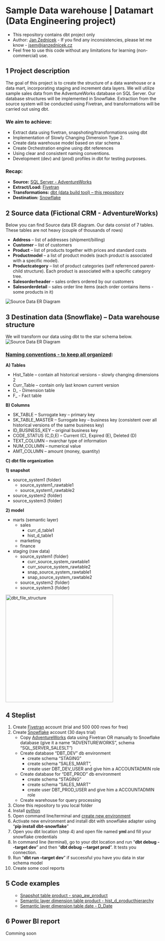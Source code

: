 <h1>Sample Data warehouse | Datamart (Data Engineering project)</h1>
<ul>
 	<li>This repository contains dbt project only</li>
 	<li>Author: <a href="https://janzednicek.cz"> Jan Zednicek</a> - If you find any inconsistencies, please let me know - <a href="mailto:jsem@janzednicek.cz">jsem@janzednicek.cz</a></li>
 	<li>Feel free to use this code without any limitations for learning (non-commercial) use.</li>
</ul>
<h2><strong>1 Project description</strong></h2>
<p>The goal of this project is to create the structure of a data warehouse or a data mart, incorporating staging and increment data layers. We will utilize sample sales data from the AdventureWorks database on SQL Server. Our database structures will be implemented in Snowflake. Extraction from the source system will be conducted using Fivetran, and transformations will be carried out using dbt.</p>

<h3>We aim to achieve:</h3>
<ul>
  <li>Extract data using fivetran, snapshoting/transformations using dbt</li>
  <li>Implementation of Slowly Changing Dimension Type 2.</li>
  <li>Create data warehouse model based on star schema</li>
  <li>Create Orchestration engine using dbt references</li>
  <li>Using clear and consistent naming conventions.</li>
  <li>Development (dev) and (prod) profiles in dbt for testing purposes.</li>
</ul>

<h3>Recap:</h3>
<ul dir="auto">
 	<li><strong>Source:</strong> <a href="https://www.sqlservercentral.com/articles/connecting-to-adventureworks-on-azure">SQL Server - AdventureWorks</a></li>
 	<li><strong>Extract/Load:</strong> <a href="https://fivetran.com">Fivetran</a></li>
 	<li><strong>Transformations:</strong> <a href="https://www.getdbt.com">dbt (data build tool) – this repository</a></li>
 	<li><strong>Destination:</strong> <a href="https://www.snowflake.com/en/">Snowflake</a></li>
</ul>
<h2>2 Source data (Fictional CRM - AdventureWorks)</h2>
<p>Below you can find Source data ER diagram. Our data consist of 7 tables. These tables are not heavy (couple of thousands of rows)</p>
<ul>
 	<li><strong>Address</strong> – list of addresses (shipment/billing)</li>
 	<li><strong>Customer</strong>  – list of customers</li>
 	<li><strong>Product</strong>  – list of products together with prices and standard costs</li>
 	<li><strong>Productmodel</strong>  – a list of product models (each product is associated with a specific model).</li>
 	<li><strong>Productcategory</strong>  – list of product categories (self referrenced parent-child structure). Each product is associated with a specific category tree.</li>
 	<li><strong>Salesorderheader</strong>  – sales orders ordered by our customers</li>
 	<li><strong>Salesorderdetail</strong>  – sales order line items (each order contains items -some products in it)</li>
</ul>
<img src="https://github.com/JanZednicek/dbt-snowflake-public/assets/39887295/a00a8a4f-a0c7-4a4c-a321-91d59a1276b7" alt="Source Data ER Diagram">

<h2>3 Destination data (Snowflake) – Data warehouse structure</h2>
We will transform our data using dbt to the star schema below.

<img src="https://github.com/JanZednicek/dbt-snowflake-public/assets/39887295/d659bfe0-6335-475b-994a-2399e055ea6a" alt="Source Data ER Diagram">
<h3><u>Naming conventions - to keep all organized</u>:</h3>

<strong>A) Tables</strong>
<ul>
 	<li>Hist_Table – contain all historical versions – slowly changing dimensions 2</li>
 	<li>Curr_Table – contain only last known current version</li>
 	<li>D_ - Dimension table</li>
 	<li>F_ - Fact table</li>
</ul>
<p><strong>B) Columns</strong></p>
<ul>
 	<li>SK_TABLE – Surrogate key – primary key</li>
 	<li>SK_TABLE_MASTER – Surrogate key – business key (consistent over all historical versions of the same business key)</li>
 	<li>ID_BUSINESS_KEY – original business key</li>
 	<li>CODE_STATUS (C,D,E) – Current (C), Expired (E), Deleted (D)</li>
 	<li>TEXT_COLUMN – nvarchar type of information</li>
 	<li>NUM_COLUMN – numerical value</li>
 	<li>AMT_COLUMN – amount (money, quantity)</li>
</ul>
<p><strong>C) dbt file organization</strong></p>
<strong>1) snapshot</strong>
<ul>
 	<li>source_system1 (folder)
<ul>
 	<li>source_system1_rawtable1</li>
 	<li>source_system1_rawtable2</li>
</ul>
</li>
 	<li>source_system2 (folder)</li>
 	<li>source_system3 (folder)</li>
</ul>
<strong>2) model</strong>
<ul>
 	<li>marts (semantic layer)
<ul>
 	<li>sales
<ul>
 	<li>curr_d_table1</li>
 	<li>hist_d_table1</li>
</ul>
</li>
 	<li>marketing</li>
 	<li>finance</li>
</ul>
</li>
 	<li>staging (raw data)
<ul>
 	<li>source_system1 (folder)
<ul>
 	<li>curr_source_system_rawtable1</li>
 	<li>curr_source_system_rawtable2</li>
 	<li>snap_source_system_rawtable1</li>
 	<li>snap_source_system_rawtable2</li>
</ul>
</li>
 	<li>source_system2 (folder)</li>
 	<li>source_system3 (folder)</li>
</ul>
</li>
</ul>
<img width="350" alt="dbt_file_structure" src="https://github.com/JanZednicek/dbt-snowflake-public/assets/39887295/342f2e35-47b5-43ae-8e56-51c34e750e0a">


<h2>4 Steplist</h2>
<ol>
 	<li>Create <a href="https://fivetran.com/" target="_blank">Fivetran</a> account (trial and 500 000 rows for free)</li>
 	<li>Create <a href="https://www.snowflake.com/" target="_blank">Snowflake</a> account (30 days trial)
<ul>
 	<li>Copy <a href="https://www.sqlservercentral.com/articles/connecting-to-adventureworks-on-azure" target="_blank">AdventureWorks</a> data using Fivetran OR manually to Snowflake database (give it a name “ADVENTUREWORKS”, schema “SQL_SERVER_SALESLT”)</li>
 	<li>Create database “DBT_DEV” db environment
<ul>
 	<li>create schema “STAGING”</li>
 	<li>create schema “SALES_MART”,</li>
 	<li>create user DBT_DEV_USER and give him a ACCOUNTADMIN role</li>
</ul>
</li>
 	<li>Create database for “DBT_PROD” db environment
<ul>
 	<li>create schema “STAGING”</li>
 	<li>create schema “SALES_MART”</li>
 	<li>create user DBT_PROD_USER and give him a ACCOUNTADMIN role</li>
</ul>
</li>
 	<li>Create warehouse for query processing</li>
</ul>
</li>
 	<li>Clone this repository to you local folder</li>
 	<li>Install <a href="https://www.python.org/" target="_blank">python</a></li>
 	<li>Open command line/terminal and <a href="https://docs.python.org/3/library/venv.html" target="_blank">create new environment</a></li>
 	<li>Activate new environment and install dbt with snowflake adapter using “<strong>pip install dbt-snowflake</strong>”</li>
 	<li>Open you dbt location (step 4) and open file named <strong>yml </strong>and fill your snowflake credentials</li>
 	<li>In command line (terminal), go to your dbt location and run “<strong>dbt debug --target dev</strong>” and then “<strong>dbt debug --target prod</strong>”. It tests you connection.</li>
 	<li>Run “<strong>dbt run –target dev</strong>” if successful you have you data in star schema model</li>
 	<li>Create some cool reports</li>
</ol>

<h2>5 Code examples</h2>
<ol>
<ul>
  <li> <a href="https://github.com/JanZednicek/dbt-snowflake-public/blob/main/snapshots/adventureworks/snap_aw_product.sql" target="_blank">Snapshot table product - snap_aw_product</a></li>
  <li> <a href="https://github.com/JanZednicek/dbt-snowflake-public/blob/main/your-path-to-the-file.sql" target="_blank">Semantic layer dimension table product - hist_d_producthierarchy</a></li>
 </li>
  <li> <a href="https://github.com/JanZednicek/dbt-snowflake-public/blob/main/models/marts/sales/d_date.sql" target="_blank">Semantic layer dimension table date - D_Date</a></li>
</ul>
</ol>
<h2>6 Power BI report</h2>
<p>Comming soon</p>

